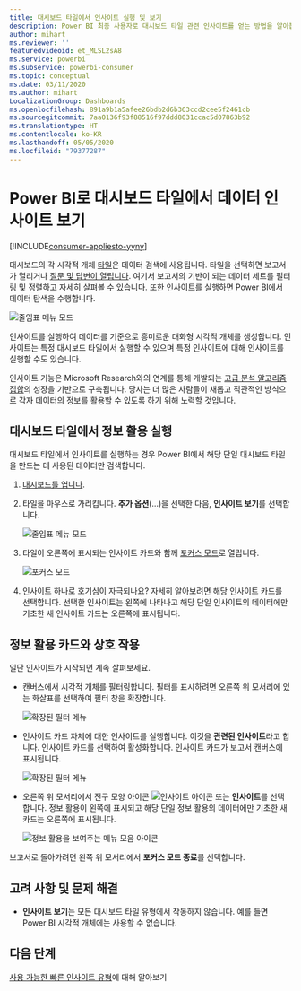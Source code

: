 ```yaml
---
title: 대시보드 타일에서 인사이트 실행 및 보기
description: Power BI 최종 사용자로 대시보드 타일 관련 인사이트를 얻는 방법을 알아봅니다.
author: mihart
ms.reviewer: ''
featuredvideoid: et_MLSL2sA8
ms.service: powerbi
ms.subservice: powerbi-consumer
ms.topic: conceptual
ms.date: 03/11/2020
ms.author: mihart
LocalizationGroup: Dashboards
ms.openlocfilehash: 891a9b1a5afee26bdb2d6b363ccd2cee5f2461cb
ms.sourcegitcommit: 7aa0136f93f88516f97ddd8031ccac5d07863b92
ms.translationtype: HT
ms.contentlocale: ko-KR
ms.lasthandoff: 05/05/2020
ms.locfileid: "79377287"
---
```

# <a name="view-data-insights-on-dashboard-tiles-with-power-bi"></a>Power BI로 대시보드 타일에서 데이터 인사이트 보기

[!INCLUDE[consumer-appliesto-yyny](../includes/consumer-appliesto-yyny.md)]

대시보드의 각 시각적 개체 [타일](end-user-tiles.md)은 데이터 검색에 사용됩니다. 타일을 선택하면 보고서가 열리거나 [질문 및 답변이 열립니다](end-user-q-and-a.md). 여기서 보고서의 기반이 되는 데이터 세트를 필터링 및 정렬하고 자세히 살펴볼 수 있습니다. 또한 인사이트를 실행하면 Power BI에서 데이터 탐색을 수행합니다.

![줄임표 메뉴 모드](./media/end-user-insights/power-bi-insight.png)

인사이트를 실행하여 데이터를 기준으로 흥미로운 대화형 시각적 개체를 생성합니다. 인사이트는 특정 대시보드 타일에서 실행할 수 있으며 특정 인사이트에 대해 인사이트를 실행할 수도 있습니다.

인사이트 기능은 Microsoft Research와의 연계를 통해 개발되는 [고급 분석 알고리즘 집합](end-user-insight-types.md)의 성장을 기반으로 구축됩니다. 당사는 더 많은 사람들이 새롭고 직관적인 방식으로 각자 데이터의 정보를 활용할 수 있도록 하기 위해 노력할 것입니다.

## <a name="run-insights-on-a-dashboard-tile"></a>대시보드 타일에서 정보 활용 실행
대시보드 타일에서 인사이트를 실행하는 경우 Power BI에서 해당 단일 대시보드 타일을 만드는 데 사용된 데이터만 검색합니다. 

1. [대시보드를 엽니다](end-user-dashboards.md).
2. 타일을 마우스로 가리킵니다. **추가 옵션**(...)을 선택한 다음, **인사이트 보기**를 선택합니다. 

    ![줄임표 메뉴 모드](./media/end-user-insights/power-bi-hovers.png)


3. 타일이 오른쪽에 표시되는 인사이트 카드와 함께 [포커스 모드](end-user-focus.md)로 열립니다.    
   
    ![포커스 모드](./media/end-user-insights/power-bi-insights-tile.png)    
4. 인사이트 하나로 호기심이 자극되나요? 자세히 알아보려면 해당 인사이트 카드를 선택합니다. 선택한 인사이트는 왼쪽에 나타나고 해당 단일 인사이트의 데이터에만 기초한 새 인사이트 카드는 오른쪽에 표시됩니다.    

 ## <a name="interact-with-the-insight-cards"></a>정보 활용 카드와 상호 작용
일단 인사이트가 시작되면 계속 살펴보세요.

   * 캔버스에서 시각적 개체를 필터링합니다.  필터를 표시하려면 오른쪽 위 모서리에 있는 화살표를 선택하여 필터 창을 확장합니다.

      ![확장된 필터 메뉴](./media/end-user-insights/power-bi-filters.png)
   
   * 인사이트 카드 자체에 대한 인사이트를 실행합니다. 이것을 **관련된 인사이트**라고 합니다. 인사이트 카드를 선택하여 활성화합니다. 인사이트 카드가 보고서 캔버스에 표시됩니다.
   
      ![확장된 필터 메뉴](./media/end-user-insights/power-bi-insight-card.png)
   
   * 오른쪽 위 모서리에서 전구 모양 아이콘 ![인사이트 아이콘](./media/end-user-insights/power-bi-bulb-icon.png) 또는 **인사이트**를 선택합니다. 정보 활용이 왼쪽에 표시되고 해당 단일 정보 활용의 데이터에만 기초한 새 카드는 오른쪽에 표시됩니다.
     
     ![정보 활용을 보여주는 메뉴 모음 아이콘](./media/end-user-insights/power-bi-related.png)
     
보고서로 돌아가려면 왼쪽 위 모서리에서 **포커스 모드 종료**를 선택합니다.

## <a name="considerations-and-troubleshooting"></a>고려 사항 및 문제 해결
- **인사이트 보기**는 모든 대시보드 타일 유형에서 작동하지 않습니다. 예를 들면 Power BI 시각적 개체에는 사용할 수 없습니다.<!--[Power BI visuals](end-user-custom-visuals.md)-->


## <a name="next-steps"></a>다음 단계
[사용 가능한 빠른 인사이트 유형](end-user-insight-types.md)에 대해 알아보기

